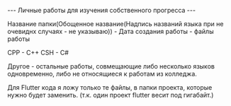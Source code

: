 ---      Личные работы для изучения собственного прогресса      ---

Название папки(Обощенное название(Надпись названий языка при не очевиднх случаях - не указываю)) - Дата создания работы - файлы работы

CPP - C++
CSH - C#

Другое - остальные работы, совмещающие либо несколько языков одновременно, либо не относящиеся к работам из колледжа.

Для Flutter кода я ложу только те файлы, в папки проекта, которые нужно будет заменить. (т.к. один проект flutter весит под гигабайт.)